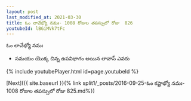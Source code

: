 ```yaml
---
layout: post
last_modified_at: 2021-03-30
title: ఓం లావేభ్యో నమః- 1008 రోజుల తపస్సులో రోజు  826
youtubeId: lBGiMVk7tFc
---
```

 
 
 ఓం లావేభ్యో నమః  
 
 -  సమయం యొక్క చిన్న ఉపవిభాగం అయిన లావాస్ ఎవరు 
 
  
 
  
 
 
 
 
 
 


{% include youtubePlayer.html id=page.youtubeId %}
 
[Next]({{ site.baseurl }}{% link  split1/_posts/2016-09-25-ఓం కష్టాభ్యో నమః- 1008 రోజుల తపస్సులో రోజు  825.md%})
 
